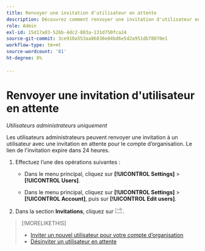 ```yaml
---
title: Renvoyer une invitation d'utilisateur en attente
description: Découvrez comment renvoyer une invitation d'utilisateur en attente.
role: Admin
exl-id: 15d17a03-526b-4dc2-883a-131d750fca24
source-git-commit: 3ce910a553aa86836e04bd6e5d2a951db78070e1
workflow-type: tm+mt
source-wordcount: '81'
ht-degree: 0%

---
```


# Renvoyer une invitation d&#39;utilisateur en attente

*Utilisateurs administrateurs uniquement*

Les utilisateurs administrateurs peuvent renvoyer une invitation à un utilisateur avec une invitation en attente pour le compte d’organisation. Le lien de l&#39;invitation expire dans 24 heures.

1. Effectuez l’une des opérations suivantes :

   * Dans le menu principal, cliquez sur **[!UICONTROL Settings]** > **[!UICONTROL Users]**.

   * Dans le menu principal, cliquez sur **[!UICONTROL Settings]** > **[!UICONTROL Account]**, puis sur **[!UICONTROL Edit users]**.

1. Dans la section **Invitations**, cliquez sur ![Renvoyer](/help/dsp/assets/resend.png).

>[!MORELIKETHIS]
>
>* [Inviter un nouvel utilisateur pour votre compte d’organisation](user-invite.md)
>* [Désinviter un utilisateur en attente](user-uninvite.md)

<!-- >* [Edit User Permissions or Delete a User](user-edit.md) -->
